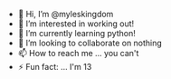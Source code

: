 - 👋 Hi, I’m @myleskingdom
- 👀 I’m interested in working out!
- 🌱 I’m currently learning python!
- 💞️ I’m looking to collaborate on nothing
- 📫 How to reach me ... you can't
- ⚡ Fun fact: ... I'm 13


